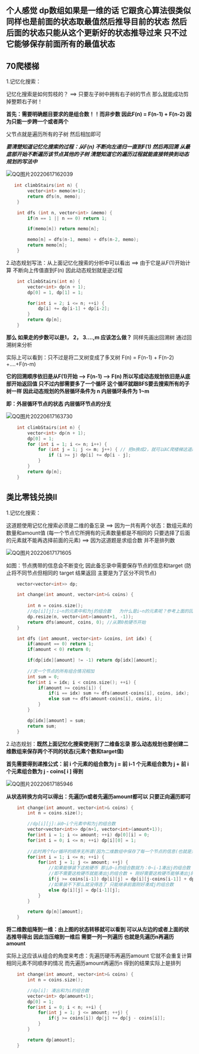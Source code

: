 

## 个人感觉 dp数组如果是一维的话 它跟贪心算法很类似 同样也是前面的状态取最值然后推导目前的状态   然后后面的状态只能从这个更新好的状态推导过来 只不过它能够保存前面所有的最值状态



## 70爬楼梯

1.记忆化搜索：

记忆化搜索是如何剪枝的？ ==>  只要左子树中拥有右子树的节点  那么就能成功剪掉整颗右子树！

**首先：需要明确题目要求的是组合数！！而非步数  因此F(n) = F(n-1) + F(n-2)  因为只能一步跨一个或者两个**

父节点就是遍历所有的子树 然后相加即可

***要清楚知道记忆化搜索的过程：从F(n) 不断向左递归一直到F(1)   然后再回溯  从最底部开始不断遍历该节点其他的子树  清楚知道它的遍历过程就能直接转换到动态规划的写法中*** 

![QQ图片20220617162039](C:\Users\14493\Desktop\img\QQ图片20220617162039.png) 

```c++
   int climbStairs(int n) {
        vector<int> memo(n+1);
        return dfs(n, memo);
    }

    int dfs (int n, vector<int> &memo) {   
        if(n == 1 || n == 0) return 1;

        if(memo[n]) return memo[n];

        memo[n] = dfs(n-1, memo) + dfs(n-2, memo);
        return memo[n];
    }
```



2.动态规划写法：从上面记忆化搜索的分析中可以看出 ==>  由于它是从F(1)开始计算  不断向上传值直到F(n)  因此动态规划就是逆过程

```c++
    int climbStairs(int n) {
        vector<int> dp(n + 1);
        dp[0] = 1, dp[1] = 1;

        for(int i = 2; i <= n; ++i) {
            dp[i] += dp[i-1] + dp[i-2];
        }
        return dp[n];
    }
```

**那么 如果走的步数可以是1， 2， 3....,m 应该怎么做？**  同样先画出回溯树  通过回溯树来分析

实际上可以看到：只不过是将二叉树变成了多叉树 F(n) = F(n-1) + F(n-2) +....+F(n-m)

**它的回溯顺序依旧是从F(1)开始 --> F(n-1) --> F(n)     所以写成动态规划依旧是从底部开始返回值   只不过内部需要多了一个循环   这个循环就跟BFS要去搜索所有的子树一样     因此动态规划的外层循环条件为 n   内层循环条件为 1~m**   

**即：外层循环节点的状态   内层循环节点的分支**

![QQ图片20220617163730](C:\Users\14493\Desktop\img\QQ图片20220617163730.png) 

```c++
    int climbStairs(int n) {
        vector<int> dp(n + 1);
        dp[0] = 1;
        for (int i = 1; i <= n; i++) {
            for (int j = 1; j <= m; j++) { // 把m换成2，就可以AC爬楼梯这道题
                if (i >= j) dp[i] += dp[i - j];
            }
        }
        return dp[n];
    }
```



## 类比零钱兑换ll

1.记忆化搜索：

这道题使用记忆化搜索必须是二维的备忘录 ==> 因为一共有两个状态：数组元素的数量和amount值 (每一个节点它所拥有的元素数量都是不相同的 只要选择了后面的元素就不能再选择前面的元素) ==>  因为这道题是求组合数 并不是排列数 

![QQ图片20220617171605](C:\Users\14493\Desktop\img\QQ图片20220617171605.png) 

如图：节点携带的信息会不断变化  因此备忘录中需要保存节点的信息和target (防止将不同节点但相同的 target 结果返回  主要是为了区分不同节点)

```c++
    vector<vector<int>> dp;

    int change(int amount, vector<int>& coins) {
        
        int n = coins.size();
        //dp[i][j]:i~n的元素中和为j的组合数   为什么是i~n的元素呢？参考上面的回溯树就能知道
        dp.resize(n, vector<int>(amount+1, -1));
        return dfs(amount, coins, 0); //从第0枚硬币开始
    }

    int dfs (int amount, vector<int> &coins, int idx) {
        if(amount == 0) return 1;
        if(amount < 0) return 0;

        if(dp[idx][amount] != -1) return dp[idx][amount];
        
        //求一个节点的所有组合情况相加
        int sum = 0;
        for(int i = idx; i < coins.size(); ++i) {
            if(amount >= coins[i]) {
                if(i == idx) sum += dfs(amount-coins[i], coins, idx);
                else sum += dfs(amount-coins[i], coins, i);
            }
        }

        dp[idx][amount] = sum;
        return sum;
    }
```



2.动态规划：**既然上面记忆化搜索使用到了二维备忘录  那么动态规划也要创建二维数组来保存两个不同的状态(元素个数和target值)**

**首先需要得到递推公式：前 i 个元素的组合数为 j = 前 i-1 个元素组合数为 j  +  前 i 个元素组合数为 j - coins[ i ] 得到**

![QQ图片20220617185946](C:\Users\14493\Desktop\img\QQ图片20220617185946.png) 

**从状态转换方向可以得出：先遍历n或者先遍历amount都可以   只要正向遍历即可** 

```c++
    int change(int amount, vector<int>& coins) { 
        int n = coins.size();

        //dp[i][j]:从0~i个元素中和为j的组合数
        vector<vector<int>> dp(n+1, vector<int>(amount+1));
        for(int i = 1; i <= amount; ++i) dp[0][i] = 0;
        for(int i = 0; i <= n; ++i) dp[i][0] = 1;
        
        //此时两个for循环的顺序无所谓(因为二维数组中保存了每一个节点的信息(也就是元素的个数))
        for(int i = 1; i <= n; ++i) {
            for(int j = 1; j <= amount; ++j) {
                //如果能够装下这枚硬币 那么0~i的组合数就为：0~i-1凑出j的组合数 + 0~i凑出j-coins[i]的组合数
                //即不需要这枚硬币就能凑出j的组合数 + 刚好需要这枚硬币能够凑出j的组合数
                if(j >= coins[i-1]) dp[i][j] = dp[i][j-coins[i-1]] + dp[i-1][j];
                //如果装不下那么就没得选了 只能继承前面刚好凑成j的组合数
                else dp[i][j] = dp[i-1][j];
            }
        }

        return dp[n][amount];
    }
```



**将二维数组降到一维：由上图的状态转移就可以看到  可以从左边的或者上面的状态推导得出  因此当压缩到一维后  需要一列一列遍历  也就是先遍历n再遍历amount**

实际上这应该从组合的角度来考虑：先遍历硬币再遍历amount 它就不会重复计算相同元素不同顺序的情况   而先遍历amount再遍历n 得到的结果实际上是排列

```c++
    int change(int amount, vector<int>& coins) {
        int n = coins.size();

        //dp[i]: 凑出和为i的组合数
        vector<int> dp(amount+1);
        dp[0] = 1;
        for(int i = 0; i < n; ++i) {
            for(int j = 1; j <= amount; ++j) {
                if(j >= coins[i]) dp[j] += dp[j - coins[i]];
            }
        } 

        return dp[amount];
    }
```





  
